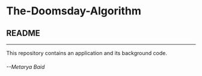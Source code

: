 # The-Doomsday-Algorithm

## README
------------------------------------------------------------------------------------------------------------------------------------------------

This repository contains an application and its background code. 


###### --Metarya Baid
